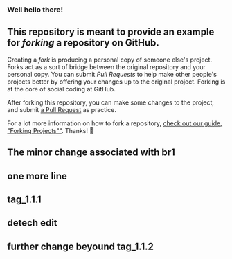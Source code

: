 ### Well hello there!

## This repository is meant to provide an example for *forking* a repository on GitHub.

Creating a *fork* is producing a personal copy of someone else's project. Forks act as a sort of bridge between the original repository and your personal copy. You can submit *Pull Requests* to help make other people's projects better by offering your changes up to the original project. Forking is at the core of social coding at GitHub.

After forking this repository, you can make some changes to the project, and submit [a Pull Request](https://github.com/octocat/Spoon-Knife/pulls) as practice.

For a lot more information on how to fork a repository, [check out our guide, "Forking Projects""](http://guides.github.com/overviews/forking/). Thanks! :sparkling_heart:

## The minor change associated with br1

## one more line

## tag_1.1.1

## detech edit

## further change beyound tag_1.1.2
